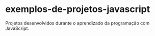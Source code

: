 # exemplos-de-projetos-javascript
Projetos desenvolvidos durante o aprendizado da programação com JavaScript.
